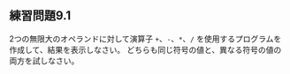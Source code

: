 ## 練習問題9.1

2つの無限大のオペランドに対して演算子 `+`、`-`、`*`、`/` を使用するプログラムを作成して、結果を表示しなさい。
どちらも同じ符号の値と、異なる符号の値の両方を試しなさい。
